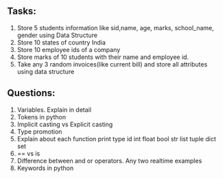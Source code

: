 Tasks:
-------------
1. Store 5 students information like sid,name, age, marks, school_name, gender using Data Structure
2. Store 10 states of country India 
3. Store 10 employee ids of a company 
4. Store marks of 10 students with their name and employee id.
5. Take any 3 random invoices(like current bill) and store all attributes using data structure

Questions:
--------------
1. Variables. Explain in detail 
2. Tokens in python 
3. Implicit casting vs Explicit casting 
4. Type promotion 
5. Explain about each function 
	print type id int float bool str list tuple dict set 
6. == vs is 
7. Difference between and or operators. Any two realtime examples 
8. Keywords in python

